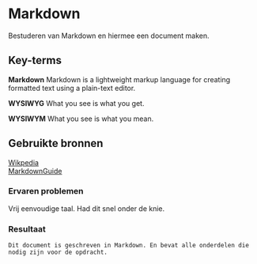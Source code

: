 # Markdown
Bestuderen van Markdown en hiermee een document maken.

## Key-terms
**Markdown**  Markdown is a lightweight markup language for creating formatted text using a plain-text editor. 

**WYSIWYG**  What you see is what you get.

**WYSIWYM**  What you see is what you mean.

## Gebruikte bronnen
[Wikpedia](https://Wikipedia.org)  
[MarkdownGuide](https://markdownguide.org)

### Ervaren problemen
Vrij eenvoudige taal. Had dit snel onder de knie.

### Resultaat
    Dit document is geschreven in Markdown. En bevat alle onderdelen die nodig zijn voor de opdracht.
